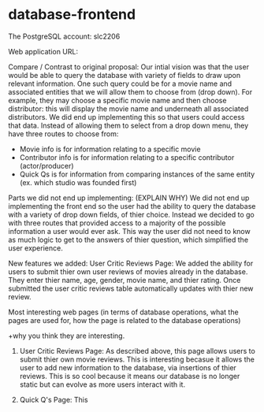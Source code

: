 # database-frontend

The PostgreSQL account: slc2206

Web application URL: 

Compare / Contrast to original proposal: 
Our intial vision was that the user would be able to query the database with variety of fields 
to draw upon relevant information. One such query could be for a movie name and associated entities 
that we will allow them to choose from (drop down). For example, they may choose a specific movie 
name and then choose distributor: this will display the movie name and underneath all associated 
distributors. We did end up implementing this so that users could access that data. Instead of allowing them to select from a drop down menu, they have three routes to choose from:
- Movie info is for information relating to a specific movie
- Contributor info is for information relating to a specific contributor (actor/producer)
- Quick Qs is for information from comparing instances of the same entity (ex. which studio was founded first) 

Parts we did not end up implementing: (EXPLAIN WHY)
We did not end up implementing the front end so the user had the ability to query the database with a variety of drop down fields, of thier choice. Instead we decided to go with three routes that provided access to a majority of the possible information a user would ever ask. This way the user did not need to know as much logic to get to the answers of thier question, which simplified the user experience. 

New features we added:
User Critic Reviews Page: We added the ability for users to submit thier own user reviews of movies already in the database. They enter thier name, age, gender, movie name, and thier rating. Once submitted the user critic reviews table automatically updates with thier new review. 


Most interesting web pages (in terms of database operations, what the pages are used for, how the page is related to the database operations)

+why you think they are interesting.

1. User Critic Reviews Page:
As described above, this page allows users to submit thier own movie reviews. This is interesting becasue it allows the user to add new information to the database, via insertions of thier reviews. This is so cool because it means our database is no longer static but can evolve as more users interact with it. 

2. Quick Q's Page:
This 
